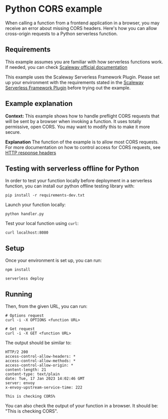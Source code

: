 # Python CORS example

When calling a function from a frontend application in a browser, you may receive an error about missing CORS headers. Here's how you can allow cross-origin requests to a Python serverless function.

## Requirements

This example assumes you are familiar with how serverless functions work. If needed, you can check [Scaleway official documentation](https://www.scaleway.com/en/docs/serverless/functions/quickstart/)

This example uses the Scaleway Serverless Framework Plugin. Please set up your environment with the requirements stated in the [Scaleway Serverless Framework Plugin](https://github.com/scaleway/serverless-scaleway-functions) before trying out the example.

## Example explanation

**Context:** This example shows how to handle preflight CORS requests that will be sent by a browser when invoking a function. It uses totally permissive, open CORS. You may want to modify this to make it more secure.

**Explanation** The function of the example is to allow most CORS requests. For more documentation on how to control access for CORS requests, see [HTTP response headers](https://developer.mozilla.org/en-US/docs/Web/HTTP/CORS#the_http_response_headers)


## Testing with serverless offline for Python

In order to test your function locally before deployment in a serverless function, you can install our python offline testing library with:

```
pip install -r requirements-dev.txt
```

Launch your function locally:

```
python handler.py
```

Test your local function using `curl`:
```
curl localhost:8080
```

## Setup

Once your environment is set up, you can run:

```console
npm install

serverless deploy
```

## Running

Then, from the given URL, you can run:

```console
# Options request
curl -i -X OPTIONS <function URL>

# Get request
curl -i -X GET <function URL>
```

The output should be similar to:

```console
HTTP/2 200
access-control-allow-headers: *
access-control-allow-methods: *
access-control-allow-origin: *
content-length: 21
content-type: text/plain
date: Tue, 17 Jan 2023 14:02:46 GMT
server: envoy
x-envoy-upstream-service-time: 222

This is checking CORS%
```

You can also check the output of your function in a browser. It should be: "This is checking CORS".

